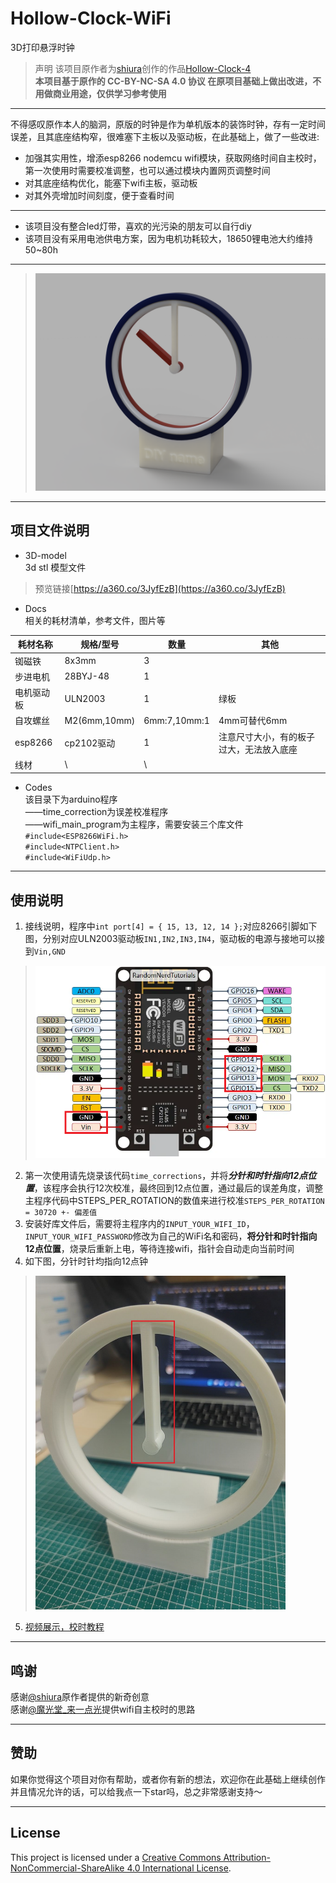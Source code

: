# Hollow-Clock-WiFi

3D打印悬浮时钟  
> 声明
该项目原作者为[shiura](https://www.youtube.com/@shiura/about)创作的作品[Hollow-Clock-4](https://www.instructables.com/Hollow-Clock-4/)  
**本项目基于原作的 CC-BY-NC-SA 4.0 协议 在原项目基础上做出改进，不用做商业用途，仅供学习参考使用**
***
不得感叹原作本人的脑洞，原版的时钟是作为单机版本的装饰时钟，存有一定时间误差，且其底座结构窄，很难塞下主板以及驱动板，在此基础上，做了一些改进:  
- 加强其实用性，增添esp8266 nodemcu wifi模块，获取网络时间自主校时，第一次使用时需要校准调整，也可以通过模块内置网页调整时间
- 对其底座结构优化，能塞下wifi主板，驱动板
- 对其外壳增加时间刻度，便于查看时间
***
- 该项目没有整合led灯带，喜欢的光污染的朋友可以自行diy  
- 该项目没有采用电池供电方案，因为电机功耗较大，18650锂电池大约维持50~80h
***
> ![图片展示](./Docs/Images/wificlock1.PNG)
***
## 项目文件说明

- 3D-model  
3d stl 模型文件
> 预览链接[https://a360.co/3JyfEzB](https://a360.co/3JyfEzB)
- Docs  
相关的耗材清单，参考文件，图片等

| 耗材名称          | 规格/型号    | 数量          | 其他 |
| ----------------- | ------------ | ------------ | ---- |
| 铷磁铁            | 8x3mm        | 3            |      |
| 步进电机          | 28BYJ-48     | 1            |      |
| 电机驱动板        | ULN2003      | 1            | 绿板     |
| 自攻螺丝          | M2(6mm,10mm) | 6mm:7,10mm:1 | 4mm可替代6mm   |
| esp8266           | cp2102驱动   | 1            | 注意尺寸大小，有的板子过大，无法放入底座    |
| 线材              | \            | \            |      |

- Codes  
该目录下为arduino程序  
——time_correction为误差校准程序  
——wifi_main_program为主程序，需要安装三个库文件  
`#include<ESP8266WiFi.h>`  
`#include<NTPClient.h>`  
`#include<WiFiUdp.h>`  
***
## 使用说明
1. 接线说明，程序中`int port[4] = { 15, 13, 12, 14 };`对应8266引脚如下图，分别对应ULN2003驱动板`IN1,IN2,IN3,IN4`，驱动板的电源与接地可以接到`Vin,GND`

> ![图片展示](./Docs/Images/esp8266.png)

2. 第一次使用请先烧录该代码`time_corrections`，并将***分针和时针指向12点位置***，该程序会执行12次校准，最终回到12点位置，通过最后的误差角度，调整主程序代码中STEPS_PER_ROTATION的数值来进行校准`STEPS_PER_ROTATION = 30720 +- 偏差值`
3. 安装好库文件后，需要将主程序内的`INPUT_YOUR_WIFI_ID`，`INPUT_YOUR_WIFI_PASSWORD`修改为自己的WiFi名和密码，**将分针和时针指向12点位置**，烧录后重新上电，等待连接wifi，指针会自动走向当前时间
4. 如下图，分针时针均指向12点钟
> <img src="./Docs/Images/using_example.jpg" height="534" width="400">
5. [视频展示，校时教程]()
***
## 鸣谢
感谢[@shiura](https://www.youtube.com/@shiura/about)原作者提供的新奇创意  
感谢[@魔光堂_来一点光](https://space.bilibili.com/65500598)提供wifi自主校时的思路
***
## 赞助
如果你觉得这个项目对你有帮助，或者你有新的想法，欢迎你在此基础上继续创作  
并且情况允许的话，可以给我点一下star吗，总之非常感谢支持～
***
## License
This project is licensed under a [Creative Commons Attribution-NonCommercial-ShareAlike 4.0 International License](https://creativecommons.org/licenses/by-nc-sa/4.0/).
